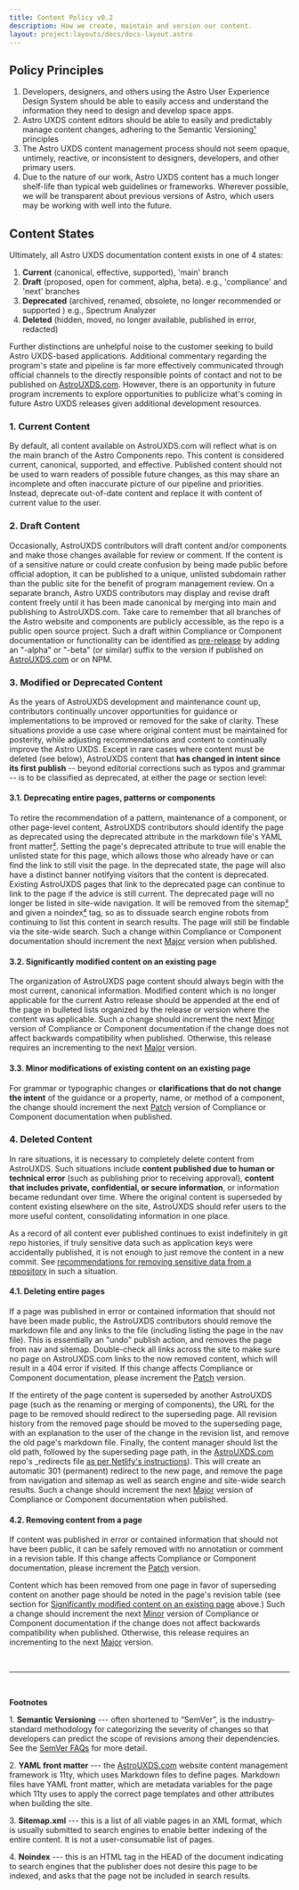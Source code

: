 ```yaml
---
title: Content Policy v0.2
description: How we create, maintain and version our content.
layout: project:layouts/docs/docs-layout.astro
---
```


## Policy Principles

1. Developers, designers, and others using the Astro User Experience Design System should be able to easily access and understand the information they need to design and develop space apps.
2. Astro UXDS content editors should be able to easily and predictably manage content changes, adhering to the Semantic Versioning[¹](#footnote-1) principles
3. The Astro UXDS content management process should not seem opaque, untimely, reactive, or inconsistent to designers, developers, and other primary users.
4. Due to the nature of our work, Astro UXDS content has a much longer shelf-life than typical web guidelines or frameworks. Wherever possible, we will be transparent about previous versions of Astro, which users may be working with well into the future.

## Content States

Ultimately, all Astro UXDS documentation content exists in one of 4 states:

1. **Current** (canonical, effective, supported), 'main' branch
2. **Draft** (proposed, open for comment, alpha, beta). e.g., 'compliance' and 'next' branches
3. **Deprecated** (archived, renamed, obsolete, no longer recommended or supported ) e.g., Spectrum Analyzer
4. **Deleted** (hidden, moved, no longer available, published in error, redacted)

Further distinctions are unhelpful noise to the customer seeking to build Astro UXDS-based applications. Additional commentary regarding the program's state and pipeline is far more effectively communicated through official channels to the directly responsible points of contact and not to be published on [AstroUXDS.com](https://www.astrouxds.com/). However, there is an opportunity in future program increments to explore opportunities to publicize what's coming in future Astro UXDS releases given additional development resources.

### 1\. Current Content

By default, all content available on AstroUXDS.com will reflect what is on the main branch of the Astro Components repo. This content is considered current, canonical, supported, and effective. Published content should not be used to warn readers of possible future changes, as this may share an incomplete and often inaccurate picture of our pipeline and priorities. Instead, deprecate out-of-date content and replace it with content of current value to the user.

### 2\. Draft Content

Occasionally, AstroUXDS contributors will draft content and/or components and make those changes available for review or comment. If the content is of a sensitive nature or could create confusion by being made public before official adoption, it can be published to a unique, unlisted subdomain rather than the public site for the benefit of program management review. On a separate branch, Astro UXDS contributors may display and revise draft content freely until it has been made canonical by merging into main and publishing to AstroUXDS.com. Take care to remember that all branches of the Astro website and components are publicly accessible, as the repo is a public open source project. Such a draft within Compliance or Component documentation or functionality can be identified as [pre-release](https://semver.org/#spec-item-9) by adding an "-alpha" or "-beta" (or similar) suffix to the version if published on [AstroUXDS.com](https://www.astrouxds.com/) or on NPM.

### 3\. Modified or Deprecated Content

As the years of AstroUXDS development and maintenance count up, contributors continually uncover opportunities for guidance or implementations to be improved or removed for the sake of clarity. These situations provide a use case where original content must be maintained for posterity, while adjusting recommendations and content to continually improve the Astro UXDS. Except in rare cases where content must be deleted (see below), AstroUXDS content that **has changed in intent since its first publish** -- beyond editorial corrections such as typos and grammar -- is to be classified as deprecated, at either the page or section level:

#### 3.1. Deprecating entire pages, patterns or components

To retire the recommendation of a pattern, maintenance of a component, or other page-level content, AstroUXDS contributors should identify the page as deprecated using the deprecated attribute in the markdown file's YAML front matter[²](#footnote-2). Setting the page's deprecated attribute to true will enable the unlisted state for this page, which allows those who already have or can find the link to still visit the page. In the deprecated state, the page will also have a distinct banner notifying visitors that the content is deprecated. Existing AstroUXDS pages that link to the deprecated page can continue to link to the page if the advice is still current. The deprecated page will no longer be listed in site-wide navigation. It will be removed from the sitemap[³](#footnote-3) and given a noindex[⁴](#footnote-4) tag, so as to dissuade search engine robots from continuing to list this content in search results. The page will still be findable via the site-wide search. Such a change within Compliance or Component documentation should increment the next [Major](https://semver.org/#spec-item-8) version when published.

#### 3.2. Significantly modified content on an existing page

The organization of AstroUXDS page content should always begin with the most current, canonical information. Modified content which is no longer applicable for the current Astro release should be appended at the end of the page in bulleted lists organized by the release or version where the content was applicable. Such a change should increment the next [Minor](https://semver.org/#spec-item-7) version of Compliance or Component documentation if the change does not affect backwards compatibility when published. Otherwise, this release requires an incrementing to the next [Major](https://semver.org/#spec-item-8) version.

#### 3.3. Minor modifications of existing content on an existing page

For grammar or typographic changes or **clarifications that do not change the intent** of the guidance or a property, name, or method of a component, the change should increment the next [Patch](https://semver.org/#spec-item-6) version of Compliance or Component documentation when published.

### 4\. Deleted Content

In rare situations, it is necessary to completely delete content from AstroUXDS. Such situations include **content published due to human or technical error** (such as publishing prior to receiving approval), **content that includes private, confidential, or secure information**, or information became redundant over time. Where the original content is superseded by content existing elsewhere on the site, AstroUXDS should refer users to the more useful content, consolidating information in one place.

As a record of all content ever published continues to exist indefinitely in git repo histories, if truly sensitive data such as application keys were accidentally published, it is not enough to just remove the content in a new commit. See [recommendations for removing sensitive data from a repository](https://help.github.com/en/github/authenticating-to-github/removing-sensitive-data-from-a-repository) in such a situation.

#### 4.1. Deleting entire pages

If a page was published in error or contained information that should not have been made public, the AstroUXDS contributors should remove the markdown file and any links to the file (including listing the page in the nav file). This is essentially an "undo" publish action, and removes the page from nav and sitemap. Double-check all links across the site to make sure no page on AstroUXDS.com links to the now removed content, which will result in a 404 error if visited. If this change affects Compliance or Component documentation, please increment the [Patch](https://semver.org/#spec-item-6) version.

If the entirety of the page content is superseded by another AstroUXDS page (such as the renaming or merging of components), the URL for the page to be removed should redirect to the superseding page. All revision history from the removed page should be moved to the superseding page, with an explanation to the user of the change in the revision list, and remove the old page's markdown file. Finally, the content manager should list the old path, followed by the superseding page path, in the [AstroUXDS.com](https://www.astrouxds.com/) repo's \_redirects file [as per Netlify's instructions](https://docs.netlify.com/routing/redirects/)). This will create an automatic 301 (permanent) redirect to the new page, and remove the page from navigation and sitemap as well as search engine and site-wide search results. Such a change should increment the next [Major](https://semver.org/#spec-item-8) version of Compliance or Component documentation when published.

#### 4.2. Removing content from a page

If content was published in error or contained information that should not have been public, it can be safely removed with no annotation or comment in a revision table. If this change affects Compliance or Component documentation, please increment the [Patch](https://semver.org/#spec-item-6) version.

Content which has been removed from one page in favor of superseding content on another page should be noted in the page's revision table (see section for [Significantly modified content on an existing page](#3.2.-significantly-modified-content-on-an-existing-page) above.) Such a change should increment the next [Minor](https://semver.org/#spec-item-7) version of Compliance or Component documentation if the change does not affect backwards compatibility when published. Otherwise, this release requires an incrementing to the next [Major](https://semver.org/#spec-item-8) version.

<br>

---

<br>

**Footnotes**

1\. <a name="footnote-1"></a>**Semantic Versioning** --- often shortened to “SemVer”, is the industry-standard methodology for categorizing the severity of changes so that developers can predict the scope of revisions among their dependencies. See the [SemVer FAQs](https://semver.org/#why-use-semantic-versioning) for more detail.

2\. <a name="footnote-2"></a>**YAML front matter** --- the [AstroUXDS.com](https://www.astrouxds.com/) website content management framework is 11ty, which uses Markdown files to define pages. Markdown files have YAML front matter, which are metadata variables for the page which 11ty uses to apply the correct page templates and other attributes when building the site.

3\. <a name="footnote-3"></a>**Sitemap.xml** --- this is a list of all viable pages in an XML format, which is usually submitted to search engines to enable better indexing of the entire content. It is not a user-consumable list of pages.

4\. <a name="footnote-4"></a>**Noindex** --- this is an HTML tag in the HEAD of the document indicating to search engines that the publisher does not desire this page to be indexed, and asks that the page not be included in search results.
